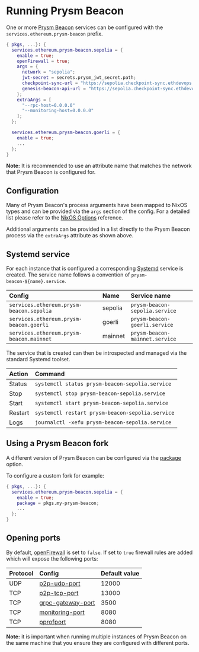# Running Prysm Beacon

One or more [Prysm Beacon](https://docs.prylabs.network/docs/how-prysm-works/beacon-node) services can be configured with the `services.ethereum.prysm-beacon` prefix.

```nix title="server.nix"
{ pkgs, ...}: {
  services.ethereum.prysm-beacon.sepolia = {
    enable = true;
    openFirewall = true;
    args = {
      network = "sepolia";
      jwt-secret = secrets.prysm_jwt_secret.path;
      checkpoint-sync-url = "https://sepolia.checkpoint-sync.ethdevops.io";
      genesis-beacon-api-url = "https://sepolia.checkpoint-sync.ethdevops.io";
    };
    extraArgs = [
      "--rpc-host=0.0.0.0"
      "--monitoring-host=0.0.0.0"
    ];
  };

  services.ethereum.prysm-beacon.goerli = {
    enable = true;
    ...
  };
}
```

**Note:** It is recommended to use an attribute name that matches the network that Prysm Beacon is configured for.

## Configuration

Many of Prysm Beacon's process arguments have been mapped to NixOS types and can be provided via the `args` section of the config.
For a detailed list please refer to the [NixOS Options](./modules/prysm-beacon.md) reference.

Additional arguments can be provided in a list directly to the Prysm Beacon process via the `extraArgs` attribute as shown above.

## Systemd service

For each instance that is configured a corresponding [Systemd](https://systemd.io/) service is created. The service name
follows a convention of `prysm-beacon-${name}.service`.

| Config                                   | Name    | Service name                   |
| :--------------------------------------- | :------ | :----------------------------- |
| `services.ethereum.prysm-beacon.sepolia` | sepolia | `prysm-beacon-sepolia.service` |
| `services.ethereum.prysm-beacon.goerli`  | goerli  | `prysm-beacon-goerli.service`  |
| `services.ethereum.prysm-beacon.mainnet` | mainnet | `prysm-beacon-mainnet.service` |

The service that is created can then be introspected and managed via the standard Systemd toolset.

| Action  | Command                                          |
| :------ | :----------------------------------------------- |
| Status  | `systemctl status prysm-beacon-sepolia.service`  |
| Stop    | `systemctl stop prysm-beacon-sepolia.service`    |
| Start   | `systemctl start prysm-beacon-sepolia.service`   |
| Restart | `systemctl restart prysm-beacon-sepolia.service` |
| Logs    | `journalctl -xefu prysm-beacon-sepolia.service`  |

## Using a Prysm Beacon fork

A different version of Prysm Beacon can be configured via the [package](./modules/prysm-beacon.md#servicesethereumprysm-beaconnamepackage) option.

To configure a custom fork for example:

```nix title="server.nix"
{ pkgs, ...}: {
  services.ethereum.prysm-beacon.sepolia = {
    enable = true;
    package = pkgs.my-prysm-beacon;
    ...
  };
}
```

## Opening ports

By default, [openFirewall](./modules/prysm-beacon.md#servicesethereumprysm-beaconnameopenfirewall) is set to `false`.
If set to `true` firewall rules are added which will expose the following ports:

| Protocol | Config                                                                                                                 | Default value |
| :------- | :--------------------------------------------------------------------------------------------------------------------- | :------------ |
| UDP      | [p2p-udp-port](./modules/prysm-beacon.md#servicesethereumprysm-beaconnameargsp2p-udp-port)           | 12000         |
| TCP      | [p2p-tcp-port](./modules/prysm-beacon.md#servicesethereumprysm-beaconnameargsp2p-tcp-port)           | 13000         |
| TCP      | [grpc-gateway-port](./modules/prysm-beacon.md#servicesethereumprysm-beaconnameargsgrpc-gateway-port) | 3500          |
| TCP      | [monitoring-port](./modules/prysm-beacon.md#servicesethereumprysm-beaconnameargsmonitoring-port)     | 8080          |
| TCP      | [pprofport](./modules/prysm-beacon.md#servicesethereumprysm-beaconnameargspprofport)                 | 8080          |

**Note:** it is important when running multiple instances of Prysm Beacon on the same machine that you ensure they are configured
with different ports.
